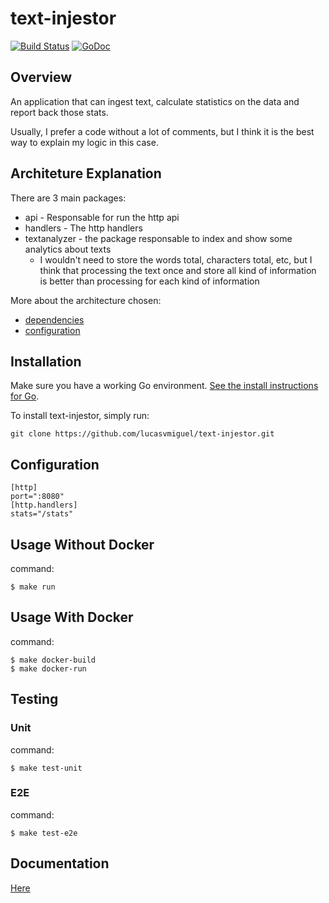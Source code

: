 # text-injestor
[![Build Status](https://travis-ci.org/lucasvmiguel/text-injestor.svg?branch=master)](https://travis-ci.org/lucasvmiguel/text-injestor)
[![GoDoc](https://godoc.org/github.com/lucasvmiguel/text-injestor?status.svg)](https://godoc.org/github.com/lucasvmiguel/text-injestor)

## Overview

An application that can ingest text, calculate statistics on the data
and report back those stats.

Usually, I prefer a code without a lot of comments, but I think it is the best way to explain my logic in this case.

## Architeture Explanation

There are 3 main packages:
* api - Responsable for run the http api
* handlers - The http handlers
* textanalyzer - the package responsable to index and show some analytics about texts
  * I wouldn't need to store the words total, characters total, etc, but I think that processing the text once and store all kind of information is better than processing for each kind of information


More about the architecture chosen:
* [dependencies](https://medium.com/@LucasVieiraDev/dependencies-in-golang-projects-f46a11fef832)
* [configuration](https://medium.com/@LucasVieiraDev/configuration-in-golang-packages-6bcda76d011b)

## Installation

Make sure you have a working Go environment. [See
the install instructions for Go](http://golang.org/doc/install.html).

To install text-injestor, simply run:
```
git clone https://github.com/lucasvmiguel/text-injestor.git
```

## Configuration

```
[http]
port=":8080"
[http.handlers]
stats="/stats"
```

## Usage Without Docker

command:
```
$ make run
```

## Usage With Docker

command:
```
$ make docker-build
$ make docker-run
```

## Testing

### Unit

command:
```
$ make test-unit
```

### E2E

command:
```
$ make test-e2e
```

## Documentation

[Here](https://godoc.org/github.com/lucasvmiguel/text-injestor)
